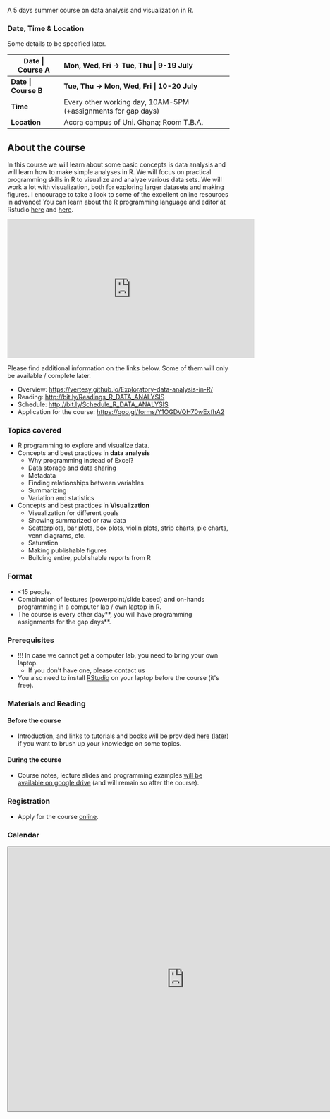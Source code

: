 A 5 days summer course on data analysis and visualization in R.



### Date, Time & Location

Some details to be specified later.

| Date \| Course A     | Mon, Wed, Fri →  Tue, Thu \|  9-19 July                      |
| -------------------- | :----------------------------------------------------------- |
| **Date \| Course B** | **Tue, Thu → Mon, Wed, Fri \|  10-20 July**                  |
| **Time**             | Every other working day, 10AM-5PM  (+assignments for gap days) |
| **Location**         | Accra campus of Uni. Ghana; Room T.B.A.                      |



## About the course

In this course we will learn about some basic concepts is data analysis and will learn how to make simple analyses in R. We will focus on practical programming skills in R to visualize and analyze various data sets. We will work a lot with visualization, both for exploring larger datasets and making figures. I encourage to take a look to some of the excellent online resources in advance! You can learn about the R programming language and editor at Rstudio [here](https://scholar.harvard.edu/dromney/online-resources-learning-r) and [here](https://www.rstudio.com/online-learning/#r-programming).



<iframe width="560" height="315" src="https://www.youtube.com/embed/LVupWKz085c" frameborder="0" allow="autoplay; encrypted-media" allowfullscreen></iframe>



Please find additional information on the links below. Some of them will only be available / complete later.

- Overview:  <https://vertesy.github.io/Exploratory-data-analysis-in-R/>  
- Reading:  <http://bit.ly/Readings_R_DATA_ANALYSIS>  
- Schedule:  <http://bit.ly/Schedule_R_DATA_ANALYSIS>  
- Application for the course:  <https://goo.gl/forms/Y1OGDVQH70wExfhA2>





### Topics covered

- R programming to explore and visualize data.
- Concepts and best practices in **data analysis**
  - Why programming instead of Excel?
  - Data storage and data sharing
  - Metadata
  - Finding relationships between variables
  - Summarizing 
  - Variation and statistics
- Concepts and best practices in **Visualization**
  - Visualization for different goals
  - Showing summarized or raw data  
  - Scatterplots, bar plots, box plots, violin plots, strip charts,  pie charts, venn diagrams, etc.
  - Saturation
  - Making publishable figures
  - Building entire, publishable reports from R



### Format

- <15 people.
- Combination of lectures (powerpoint/slide based) and on-hands programming in a computer lab / own laptop in R.
- The course is every other day**, you will have programming assignments for the gap days**.



### Prerequisites

- !!! In case we cannot get a computer lab, you need to bring your own laptop.
  - If you don't have one, please contact us 
- You also need to install [RStudio](https://www.rstudio.com/products/rstudio/) on your laptop before the course (it's free).



### Materials and Reading

#### Before the course

- Introduction, and links to tutorials and books will be provided [here](http://bit.ly/Readings_SC_OMICS) (later) if you want to brush up your knowledge on some topics.

#### During the course

- Course notes, lecture slides and programming examples [will be available on google drive](https://drive.google.com/open?id=1WW83OxcuaA0J6_VrFl0Dpupl1H_9te3l) (and will remain so after the course).



### Registration

- Apply for the course [online](https://goo.gl/forms/kLacWZkMCS3B2hrG3).



### Calendar


<iframe src="https://calendar.google.com/calendar/embed?title=Summer%20Courses%20Accra&amp;height=600&amp;wkst=2&amp;bgcolor=%23ffcc66&amp;src=j1ia6mq3lldpjj0k7g7p1bei44%40group.calendar.google.com&amp;color=%23B1365F&amp;ctz=Africa%2FAccra&dates=20180701%2F20180810" style="border:solid 1px #777" width="800" height="600" frameborder="0" scrolling="no"></iframe>
